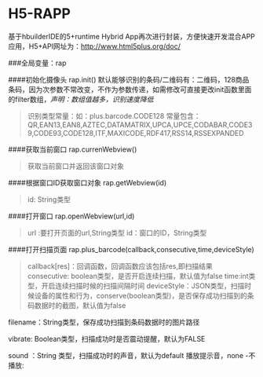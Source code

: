 # H5-RAPP
基于hbuilderIDE的5+runtime Hybrid App再次进行封装，方便快速开发混合APP应用，H5+API网址为：http://www.html5plus.org/doc/

###全局变量：rap

####初始化摄像头
rap.init()
默认能够识别的条码/二维码有：二维码，128商品条码，因为次参数不常改变，不作为参数传递，如需修改可直接更改init函数里面的filter数组，*声明：数组值越多，识别速度降低*

>识别类型常量：如：plus.barcode.CODE128
常量包含：QR,EAN13,EAN8,AZTEC,DATAMATRIX,UPCA,UPCE,CODABAR,CODE39,CODE93,CODE128,ITF,MAXICODE,RDF417,RSS14,RSSEXPANDED

####获取当前窗口
rap.currenWebview()
>获取当前窗口并返回该窗口对象

####根据窗口ID获取窗口对象
rap.getWebview(id)
>id: String类型


####打开窗口
rap.openWebview(url,id)
>url :要打开页面的url,String类型
id：窗口的ID，String类型

####打开扫描页面
rap.plus_barcode(callback,consecutive,time,deviceStyle)
>callback[res]：回调函数，回调函数应该包括res,即扫描结果
consecutive: boolean类型，是否开启连续扫描，默认值为false
time:int类型，开启连续扫描时候的扫描间隔时间
deviceStyle：JSON类型，扫描时候设备的属性和行为，conserve(boolean类型)，是否保存成功扫描到的条码数据时的截图，默认值为false

filename：String类型，保存成功扫描到条码数据时的图片路径

vibrate: Boolean类型，扫描成功时是否震动提醒，默认为FALSE

sound ：String 类型，扫描成功时的声音，默认为default 播放提示音，none -不播放:

